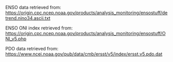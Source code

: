 ENSO data retrieved from: https://origin.cpc.ncep.noaa.gov/products/analysis_monitoring/ensostuff/detrend.nino34.ascii.txt

ENSO ONI index retrieved from: https://origin.cpc.ncep.noaa.gov/products/analysis_monitoring/ensostuff/ONI_v5.php

PDO data retrieved from: https://www.ncei.noaa.gov/pub/data/cmb/ersst/v5/index/ersst.v5.pdo.dat